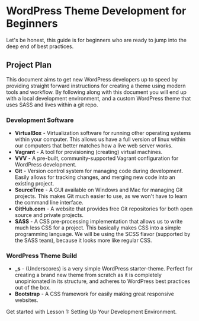 # WordPress Theme Development for Beginners

Let's be honest, this guide is for beginners who are ready to jump into the deep end of best practices.

## Project Plan

This document aims to get new WordPress developers up to speed by providing straight forward instructions for creating a theme using modern tools and workflow.  By following along with this document you will end up with a local development environment, and a custom WordPress theme that uses SASS and lives within a git repo.

### Development Software

* **VirtualBox** - Virtualization software for running other operating systems within your computer.  This allows us have a full version of linux within our computers that better matches how a live web server works.
* **Vagrant** - A tool for provisioning (creating) virtual machines.
* **VVV** - A pre-built, community-supported Vagrant configuration for WordPress development.
* **Git** - Version control system for managing code during development.  Easily allows for tracking changes, and merging new code into an existing project.
* **SourceTree** - A GUI available on Windows and Mac for managing Git projects.  This makes Git much easier to use, as we won't have to learn the command line interface.
* **GitHub.com** - A website that provides free Git repositories for both open source and private projects.
* **SASS** - A CSS pre-processing implementation that allows us to write much less CSS for a project. This basically makes CSS into a simple programming language. We will be using the SCSS flavor (supported by the SASS team), because it looks more like regular CSS.
 
### WordPress Theme Build

* **_s** - (Underscores) is a very simple WordPress starter-theme. Perfect for creating a brand new theme from scratch as it is completely unopinionated in its structure, and adheres to WordPress best practices out of the box.
* **Bootstrap** - A CSS framework for easily making great responsive websites.


Get started with Lesson 1: Setting Up Your Development Environment.

